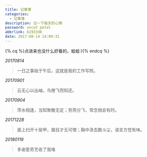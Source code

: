 ```yaml
---
title: 记事簿
categories:
  - 记事簿
description: 记一下每天的心情
password: uncut petal
abbrlink: 61933d8
date: 2017-08-14 14:09:31
---
```

{% cq %}点进来也没什么好看的，蛤蛤:){% endcq %}

*20170814*
> 一日之事始于午后，这就是我的工作写照。

*20170901*
> 云无心以出岫，鸟倦飞而知还。

*20170904*
> 萍水相逢，当知聚散无定；劳燕分飞，常念相会有时。

*20171228*
> 面上扫开十层甲，眉目才无可憎；胸中涤去数斗尘，语言方觉有味。

*20180119*
> 多谢爱奇艺收了我咯